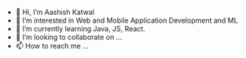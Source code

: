 - 👋 Hi, I’m Aashish Katwal
- 👀 I’m interested in Web and Mobile Application Development and ML
- 🌱 I’m currently learning Java, JS, React.
- 💞️ I’m looking to collaborate on ...
- 📫 How to reach me ...

<!---
aashishxetri5/aashishxetri5 is a ✨ special ✨ repository because its `README.md` (this file) appears on your GitHub profile.
You can click the Preview link to take a look at your changes.
--->
